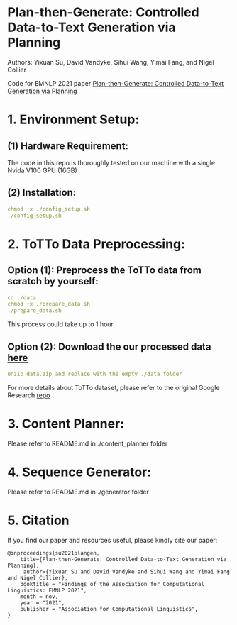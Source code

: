 # Plan-then-Generate: Controlled Data-to-Text Generation via Planning
Authors: Yixuan Su, David Vandyke, Sihui Wang, Yimai Fang, and Nigel Collier

Code for EMNLP 2021 paper [Plan-then-Generate: Controlled Data-to-Text Generation via Planning](https://arxiv.org/abs/2108.13740)

# 1. Environment Setup:
## (1) Hardware Requirement:
The code in this repo is thoroughly tested on our machine with a single Nvida V100 GPU (16GB)
## (2) Installation:
```yaml
chmod +x ./config_setup.sh
./config_setup.sh
```
# 2. ToTTo Data Preprocessing:
## Option (1): Preprocess the ToTTo data from scratch by yourself:
```yaml
cd ./data
chmod +x ./prepare_data.sh
./prepare_data.sh
```
This process could take up to 1 hour

## Option (2): Download the our processed data [here](https://drive.google.com/file/d/1YBGwo0atBmaCOhlu0v0yz21ixNALwF8v/view?usp=sharing)
```yaml
unzip data.zip and replace with the empty ./data folder
```
For more details about ToTTo dataset, please refer to the original Google Research [repo](https://github.com/google-research-datasets/ToTTo)

# 3. Content Planner:
Please refer to README.md in ./content_planner folder

# 4. Sequence Generator:
Please refer to README.md in ./generator folder

# 5. Citation
If you find our paper and resources useful, please kindly cite our paper:

    @inproceedings{su2021plangen,
        title={Plan-then-Generate: Controlled Data-to-Text Generation via Planning}, 
         author={Yixuan Su and David Vandyke and Sihui Wang and Yimai Fang and Nigel Collier},
        booktitle = "Findings of the Association for Computational Linguistics: EMNLP 2021",
        month = nov,
        year = "2021",
        publisher = "Association for Computational Linguistics",
    }

